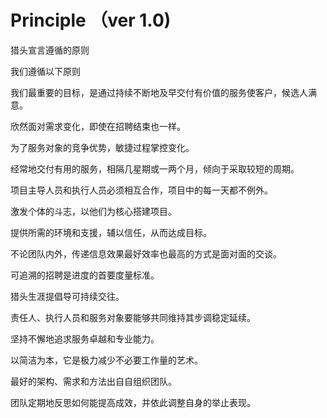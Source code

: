 # Principle （ver 1.0)

猎头宣言遵循的原则

我们遵循以下原则

我们最重要的目标，是通过持续不断地及早交付有价值的服务使客户，候选人满意。

欣然面对需求变化，即使在招聘结束也一样。

为了服务对象的竞争优势，敏捷过程掌控变化。

经常地交付有用的服务，相隔几星期或一两个月，倾向于采取较短的周期。

项目主导人员和执行人员必须相互合作，项目中的每一天都不例外。

激发个体的斗志，以他们为核心搭建项目。

提供所需的环境和支援，辅以信任，从而达成目标。

不论团队内外，传递信息效果最好效率也最高的方式是面对面的交谈。

可追溯的招聘是进度的首要度量标准。

猎头生涯提倡导可持续交往。

责任人、执行人员和服务对象要能够共同维持其步调稳定延续。

坚持不懈地追求服务卓越和专业能力。

以简洁为本，它是极力减少不必要工作量的艺术。

最好的架构、需求和方法出自自组织团队。

团队定期地反思如何能提高成效，并依此调整自身的举止表现。
